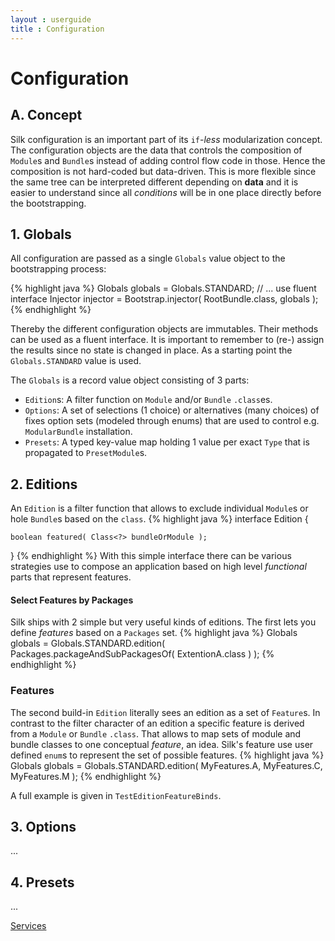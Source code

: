 ```yaml
---
layout : userguide
title : Configuration
---
```

# Configuration

## A\. Concept
Silk configuration is an important part of its `if`-_less_ modularization concept. 
The configuration objects are the data that controls the composition of `Module`s and `Bundle`s instead of 
adding control flow code in those. Hence the composition is not hard-coded but data-driven. 
This is more flexible since the same tree can be interpreted different depending on **data**
and it is easier to understand since all _conditions_ will be in one place directly before the bootstrapping.

## 1\. Globals
All configuration are passed as a single `Globals` value object to the bootstrapping process:

{% highlight java %}
Globals globals = Globals.STANDARD;
// ... use fluent interface
Injector injector = Bootstrap.injector( RootBundle.class, globals );
{% endhighlight %}

Thereby the different configuration objects are immutables. Their methods can be used as a fluent interface.
It is important to remember to (re-) assign the results since no state is changed in place. 
As a starting point the `Globals.STANDARD` value is used.

The `Globals` is a record value object consisting of 3 parts:

- `Edition`s: A filter function on `Module` and/or `Bundle` `.class`es.  
- `Options`: A set of selections (1 choice) or alternatives (many choices) of fixes option sets (modeled through enums) that are used to control e.g. `ModularBundle` installation.
- `Presets`: A typed key-value map holding 1 value per exact `Type` that is propagated to `PresetModule`s.

## 2\. Editions
An `Edition` is a filter function that allows to exclude individual `Module`s or hole `Bundle`s based on the `class`.
{% highlight java %}
interface Edition {

	boolean featured( Class<?> bundleOrModule );
}
{% endhighlight %}
With this simple interface there can be various strategies use to compose an application based on high level _functional_ parts that represent features.

#### Select Features by Packages
Silk ships with 2 simple but very useful kinds of editions. The first lets you define _features_ based on a `Packages` set.
{% highlight java %}
Globals globals = Globals.STANDARD.edition( Packages.packageAndSubPackagesOf( ExtentionA.class ) );
{% endhighlight %}

### Features
The second build-in `Edition` literally sees an edition as a set of `Feature`s.
In contrast to the filter character of an edition a specific feature is derived from a `Module` or `Bundle` `.class`.
That allows to map sets of module and bundle classes to one conceptual _feature_, an idea. 
Silk's feature use user defined `enum`s to represent the set of possible features.
{% highlight java %}
Globals globals = Globals.STANDARD.edition( MyFeatures.A, MyFeatures.C, MyFeatures.M  );
{% endhighlight %}

A full example is given in `TestEditionFeatureBinds`.

## 3\. Options
...

## 4\. Presets
...


<a class='next' href="services.html"><span class="icon-chevron-right"></span>Services</a>
